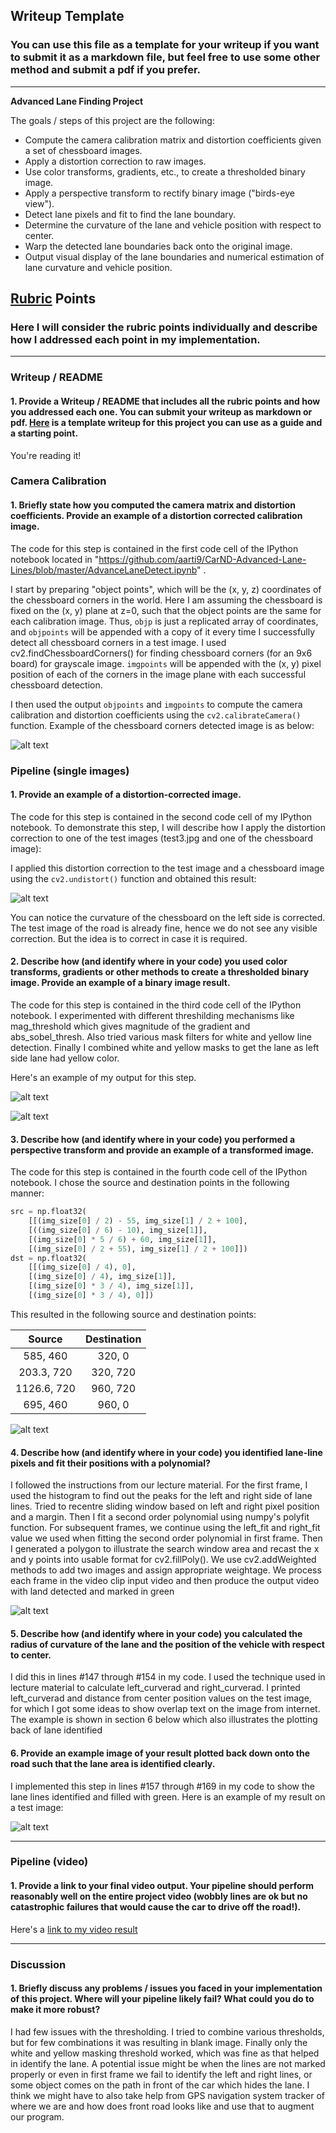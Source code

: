 ## Writeup Template

### You can use this file as a template for your writeup if you want to submit it as a markdown file, but feel free to use some other method and submit a pdf if you prefer.

---

**Advanced Lane Finding Project**

The goals / steps of this project are the following:

* Compute the camera calibration matrix and distortion coefficients given a set of chessboard images.
* Apply a distortion correction to raw images.
* Use color transforms, gradients, etc., to create a thresholded binary image.
* Apply a perspective transform to rectify binary image ("birds-eye view").
* Detect lane pixels and fit to find the lane boundary.
* Determine the curvature of the lane and vehicle position with respect to center.
* Warp the detected lane boundaries back onto the original image.
* Output visual display of the lane boundaries and numerical estimation of lane curvature and vehicle position.

[//]: # (Image References)

[cameraCal]: ./cameraCaliberation.png "Caliberated Chessboard"
[test3image]: ./test_images/test3.jpg "Test 3 Image"
[image1]: ./undistort.png "Undistorted"
[threshold1]: ./threshold1.png "Threshold1"
[threshold2]: ./threshold2.png "Threshold2"
[warped]: ./warped.png "Warped image"
[image4]: ./examples/warped_straight_lines.jpg "Warp Example"
[image5]: ./examples/color_fit_lines.jpg "Fit Visual"
[roc]: ./roc.png "ROC"
[video1]: ./project_video.mp4 "Video"

## [Rubric](https://review.udacity.com/#!/rubrics/571/view) Points

### Here I will consider the rubric points individually and describe how I addressed each point in my implementation.  

---

### Writeup / README

#### 1. Provide a Writeup / README that includes all the rubric points and how you addressed each one.  You can submit your writeup as markdown or pdf.  [Here](https://github.com/udacity/CarND-Advanced-Lane-Lines/blob/master/writeup_template.md) is a template writeup for this project you can use as a guide and a starting point.  

You're reading it!

### Camera Calibration

#### 1. Briefly state how you computed the camera matrix and distortion coefficients. Provide an example of a distortion corrected calibration image.

The code for this step is contained in the first code cell of the IPython notebook located in "https://github.com/aarti9/CarND-Advanced-Lane-Lines/blob/master/AdvanceLaneDetect.ipynb" .  

I start by preparing "object points", which will be the (x, y, z) coordinates of the chessboard corners in the world. Here I am assuming the chessboard is fixed on the (x, y) plane at z=0, such that the object points are the same for each calibration image.  Thus, `objp` is just a replicated array of coordinates, and `objpoints` will be appended with a copy of it every time I successfully detect all chessboard corners in a test image.  I used cv2.findChessboardCorners() for finding chessboard corners (for an 9x6 board) for grayscale image. `imgpoints` will be appended with the (x, y) pixel position of each of the corners in the image plane with each successful chessboard detection.  

I then used the output `objpoints` and `imgpoints` to compute the camera calibration and distortion coefficients using the `cv2.calibrateCamera()` function. Example of the chessboard corners detected image is as below:

![alt text][cameraCal]

### Pipeline (single images)

#### 1. Provide an example of a distortion-corrected image.

The code for this step is contained in the second code cell of my IPython notebook. To demonstrate this step, I will describe how I apply the distortion correction to one of the test images (test3.jpg and one of the chessboard image):

 I applied this distortion correction to the test image and a chessboard image using the `cv2.undistort()` function and obtained this result: 

![alt text][image1]

You can notice the curvature of the chessboard on the left side is corrected. The test image of the road is already fine, hence we do not see any visible correction. But the idea is to correct in case it is required.

#### 2. Describe how (and identify where in your code) you used color transforms, gradients or other methods to create a thresholded binary image.  Provide an example of a binary image result.

The code for this step is contained in the third code cell of the IPython notebook. I experimented with different threshilding mechanisms like mag_threshold which gives magnitude of the gradient and abs_sobel_thresh. Also tried various mask filters for white and yellow line detection. Finally I combined white and yellow masks to get the lane as left side lane had yellow color.

Here's an example of my output for this step. 

![alt text][threshold1]

![alt text][threshold2]

#### 3. Describe how (and identify where in your code) you performed a perspective transform and provide an example of a transformed image.

The code for this step is contained in the fourth code cell of the IPython notebook. I chose the source and destination points in the following manner:

```python
src = np.float32(
    [[(img_size[0] / 2) - 55, img_size[1] / 2 + 100],
    [((img_size[0] / 6) - 10), img_size[1]],
    [(img_size[0] * 5 / 6) + 60, img_size[1]],
    [(img_size[0] / 2 + 55), img_size[1] / 2 + 100]])
dst = np.float32(
    [[(img_size[0] / 4), 0],
    [(img_size[0] / 4), img_size[1]],
    [(img_size[0] * 3 / 4), img_size[1]],
    [(img_size[0] * 3 / 4), 0]])
```

This resulted in the following source and destination points:

| Source        | Destination   | 
|:-------------:|:-------------:| 
| 585, 460      | 320, 0        | 
| 203.3, 720      | 320, 720      |
| 1126.6, 720     | 960, 720      |
| 695, 460      | 960, 0        |


![alt text][warped]

#### 4. Describe how (and identify where in your code) you identified lane-line pixels and fit their positions with a polynomial?

I followed the instructions from our lecture material. For the first frame, I used the histogram to find out the peaks for the left and right side of lane lines. Tried to recentre sliding window based on left and right pixel position and a margin. Then I fit a second order polynomial using numpy's polyfit function. For subsequent frames, we continue using the left_fit and right_fit value we used when fitting the second order polynomial in first frame. Then I generated a polygon to illustrate the search window area and recast the x and y points into usable format for cv2.fillPoly(). We use cv2.addWeighted methods to add two images and assign appropriate weightage.
We process each frame in the video clip input video and then produce the output video with land detected and marked in green

![alt text][image5]

#### 5. Describe how (and identify where in your code) you calculated the radius of curvature of the lane and the position of the vehicle with respect to center.

I did this in lines #147 through #154 in my code. I used the technique used in lecture material to calculate left_curverad and right_curverad. I printed left_curverad and distance from center position values on the test image, for which I got some ideas to show overlap text on the image from internet. The example is shown in section 6 below which also illustrates the plotting back of lane identified

#### 6. Provide an example image of your result plotted back down onto the road such that the lane area is identified clearly.

I implemented this step in lines #157 through #169 in my code to show the lane lines identified and filled with green. Here is an example of my result on a test image:

![alt text][roc]

---

### Pipeline (video)

#### 1. Provide a link to your final video output.  Your pipeline should perform reasonably well on the entire project video (wobbly lines are ok but no catastrophic failures that would cause the car to drive off the road!).

Here's a [link to my video result](./project_video_output.mp4)

---

### Discussion

#### 1. Briefly discuss any problems / issues you faced in your implementation of this project.  Where will your pipeline likely fail?  What could you do to make it more robust?

I had few issues with the thresholding. I tried to combine various thresholds, but for few combinations it was resulting in blank image. Finally only the white and yellow masking threshold worked, which was fine as that helped in identify the lane. 
A potential issue might be when the lines are not marked properly or even in first frame we fail to identify the left and right lines, or some object comes on the path in front of the car which hides the lane. I think we might have to also take help from GPS navigation system tracker of where we are and how does front road looks like and use that to augment our program.
